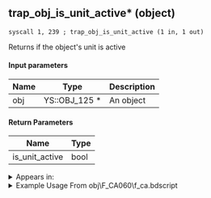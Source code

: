 ## trap_obj_is_unit_active* (object)

`syscall 1, 239 ; trap_obj_is_unit_active (1 in, 1 out)`

Returns if the object's unit is active

#### Input parameters
| Name | Type | Description
|------|------|------------
| obj   | YS::OBJ_125 *   | An object


#### Return Parameters
| Name | Type
|------|-----
| is_unit_active   | bool   


<details>
	<summary>Appears in:</summary>
| filename | Entity (obj)
|----------|-------------
| obj\F_CA060\f_ca.bdscript       | ((F) ??? (CA))          
| obj\F_CA060_MEDAL\f_ca.bdscript       | ((F) ??? - Attackable floor? (MEDAL) (CA))          
| obj\F_TR080\tr_w.bdscript       | ((F) Light cycle’s wall (TR))          
| obj\F_TR090\tr_w.bdscript       | ((F) Light cycle’s wall 2 (TR))          
| obj\F_TR100\tr_w.bdscript       | ((F) Light cycle’s wall 3 (single panel) (TR))          
| obj\F_TR110\tr_b.bdscript       | ((F) Light cycle’s columns (5) (TR))          
| obj\F_TR120\tr_b.bdscript       | ((F) Light cycle’s columns (3) (TR))          
| obj\F_TR130\tr_b.bdscript       | ((F) Light cycle’s columns (1) (TR))          

</details>

<details>
	<summary>Example Usage From obj\F_CA060\f_ca.bdscript</summary>
```
L143:
 pushFromFSp 0
 syscall 1, 239 ; trap_obj_is_unit_active (1 in, 1 out)
 dup 
 jz L160
 pushFromFSp 0
 fetchValue 24
 pushImm 0
 sub 
 eqz 
 eqzv
```
</details>


